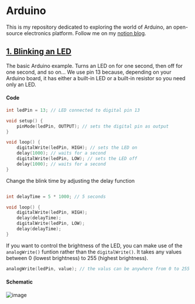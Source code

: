 # Arduino
This is my repository dedicated to exploring the world of Arduino, an open-source electronics platform. Follow me on my [notion blog](https://shining-eagle-964.notion.site/Arduino-Journey-1c17a8dc30324e64a26387dd64261844).  

## [1. Blinking an LED](https://github.com/Ryan-Perera/Arduino/blob/main/BlinkingAnLED.ino)

The basic Arduino example. Turns an LED on for one second, then off for one second, and so on... We use pin 13 because, depending on your Arduino board, it has either a built-in LED or a built-in resistor so you need only an LED.

#### Code
```C++
int ledPin = 13; // LED connected to digital pin 13

void setup() {
    pinMode(ledPin, OUTPUT); // sets the digital pin as output
}

void loop() {
    digitalWrite(ledPin, HIGH); // sets the LED on
    delay(1000); // waits for a second
    digitalWrite(ledPin, LOW); // sets the LED off
    delay(1000); // waits for a second
}
```

Change the blink time by adjusting the delay function 
```C++

int delayTime = 5 * 1000; // 5 seconds

void loop() {
    digitalWrite(ledPin, HIGH); 
    delay(delayTime); 
    digitalWrite(ledPin, LOW);
    delay(delayTime);
}
```

If you want to control the brightness of the LED, you can make use of the `analogWrite()` funtion rather than the `digitalWrite()`. It takes any values between 0 (lowest brightness) to 255 (highest brightness).

```C++
analogWrite(ledPin, value); // the valus can be anywhere from 0 to 255
```


#### Schematic
![image](https://github.com/Ryan-Perera/Arduino/assets/104118917/c098ff53-ba29-40ce-838d-ffd7dac1b747)
